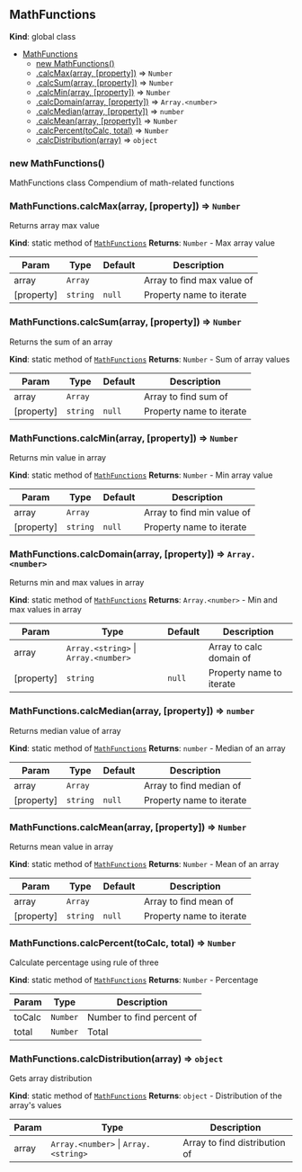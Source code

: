 <a name="MathFunctions"></a>

## MathFunctions

**Kind**: global class

- [MathFunctions](#MathFunctions)
  - [new MathFunctions()](#new_MathFunctions_new)
  - [.calcMax(array, [property])](#MathFunctions.calcMax) ⇒ <code>Number</code>
  - [.calcSum(array, [property])](#MathFunctions.calcSum) ⇒ <code>Number</code>
  - [.calcMin(array, [property])](#MathFunctions.calcMin) ⇒ <code>Number</code>
  - [.calcDomain(array, [property])](#MathFunctions.calcDomain) ⇒ <code>Array.&lt;number&gt;</code>
  - [.calcMedian(array, [property])](#MathFunctions.calcMedian) ⇒ <code>number</code>
  - [.calcMean(array, [property])](#MathFunctions.calcMean) ⇒ <code>Number</code>
  - [.calcPercent(toCalc, total)](#MathFunctions.calcPercent) ⇒ <code>Number</code>
  - [.calcDistribution(array)](#MathFunctions.calcDistribution) ⇒ <code>object</code>

<a name="new_MathFunctions_new"></a>

### new MathFunctions()

MathFunctions class
Compendium of math-related functions

<a name="MathFunctions.calcMax"></a>

### MathFunctions.calcMax(array, [property]) ⇒ <code>Number</code>

Returns array max value

**Kind**: static method of [<code>MathFunctions</code>](#MathFunctions)
**Returns**: <code>Number</code> - Max array value

| Param      | Type                | Default           | Description                |
| ---------- | ------------------- | ----------------- | -------------------------- |
| array      | <code>Array</code>  |                   | Array to find max value of |
| [property] | <code>string</code> | <code>null</code> | Property name to iterate   |

<a name="MathFunctions.calcSum"></a>

### MathFunctions.calcSum(array, [property]) ⇒ <code>Number</code>

Returns the sum of an array

**Kind**: static method of [<code>MathFunctions</code>](#MathFunctions)
**Returns**: <code>Number</code> - Sum of array values

| Param      | Type                | Default           | Description              |
| ---------- | ------------------- | ----------------- | ------------------------ |
| array      | <code>Array</code>  |                   | Array to find sum of     |
| [property] | <code>string</code> | <code>null</code> | Property name to iterate |

<a name="MathFunctions.calcMin"></a>

### MathFunctions.calcMin(array, [property]) ⇒ <code>Number</code>

Returns min value in array

**Kind**: static method of [<code>MathFunctions</code>](#MathFunctions)
**Returns**: <code>Number</code> - Min array value

| Param      | Type                | Default           | Description                |
| ---------- | ------------------- | ----------------- | -------------------------- |
| array      | <code>Array</code>  |                   | Array to find min value of |
| [property] | <code>string</code> | <code>null</code> | Property name to iterate   |

<a name="MathFunctions.calcDomain"></a>

### MathFunctions.calcDomain(array, [property]) ⇒ <code>Array.&lt;number&gt;</code>

Returns min and max values in array

**Kind**: static method of [<code>MathFunctions</code>](#MathFunctions)
**Returns**: <code>Array.&lt;number&gt;</code> - Min and max values in array

| Param      | Type                                                                   | Default           | Description              |
| ---------- | ---------------------------------------------------------------------- | ----------------- | ------------------------ |
| array      | <code>Array.&lt;string&gt;</code> \| <code>Array.&lt;number&gt;</code> |                   | Array to calc domain of  |
| [property] | <code>string</code>                                                    | <code>null</code> | Property name to iterate |

<a name="MathFunctions.calcMedian"></a>

### MathFunctions.calcMedian(array, [property]) ⇒ <code>number</code>

Returns median value of array

**Kind**: static method of [<code>MathFunctions</code>](#MathFunctions)
**Returns**: <code>number</code> - Median of an array

| Param      | Type                | Default           | Description              |
| ---------- | ------------------- | ----------------- | ------------------------ |
| array      | <code>Array</code>  |                   | Array to find median of  |
| [property] | <code>string</code> | <code>null</code> | Property name to iterate |

<a name="MathFunctions.calcMean"></a>

### MathFunctions.calcMean(array, [property]) ⇒ <code>Number</code>

Returns mean value in array

**Kind**: static method of [<code>MathFunctions</code>](#MathFunctions)
**Returns**: <code>Number</code> - Mean of an array

| Param      | Type                | Default           | Description              |
| ---------- | ------------------- | ----------------- | ------------------------ |
| array      | <code>Array</code>  |                   | Array to find mean of    |
| [property] | <code>string</code> | <code>null</code> | Property name to iterate |

<a name="MathFunctions.calcPercent"></a>

### MathFunctions.calcPercent(toCalc, total) ⇒ <code>Number</code>

Calculate percentage using rule of three

**Kind**: static method of [<code>MathFunctions</code>](#MathFunctions)
**Returns**: <code>Number</code> - Percentage

| Param  | Type                | Description               |
| ------ | ------------------- | ------------------------- |
| toCalc | <code>Number</code> | Number to find percent of |
| total  | <code>Number</code> | Total                     |

<a name="MathFunctions.calcDistribution"></a>

### MathFunctions.calcDistribution(array) ⇒ <code>object</code>

Gets array distribution

**Kind**: static method of [<code>MathFunctions</code>](#MathFunctions)
**Returns**: <code>object</code> - Distribution of the array's values

| Param | Type                                                                   | Description                   |
| ----- | ---------------------------------------------------------------------- | ----------------------------- |
| array | <code>Array.&lt;number&gt;</code> \| <code>Array.&lt;string&gt;</code> | Array to find distribution of |
